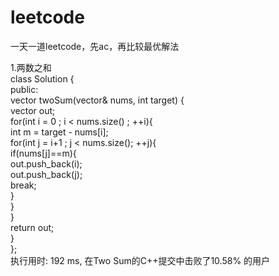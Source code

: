 # leetcode
一天一道leetcode，先ac，再比较最优解法
  
1.两数之和  
class Solution {  
public:  
    vector<int> twoSum(vector<int>& nums, int target) {  
       vector<int> out;  
       for(int i = 0 ; i < nums.size() ; ++i){  
           int m = target - nums[i];  
           for(int j = i+1 ; j < nums.size(); ++j){  
               if(nums[j]==m){  
                   out.push_back(i);  
                   out.push_back(j);  
                   break;  
               }  
           }  
       }  
        return out;  
    }  
};  
执行用时: 192 ms, 在Two Sum的C++提交中击败了10.58% 的用户  


